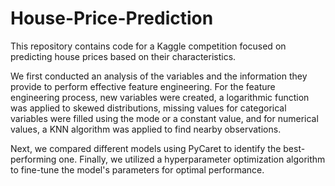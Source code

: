 # House-Price-Prediction

This repository contains code for a Kaggle competition focused on predicting house prices based on their characteristics. 

We first conducted an analysis of the variables and the information they provide to perform effective feature engineering. For the feature engineering process, new variables were created, a logarithmic function was applied to skewed distributions, missing values for categorical variables were filled using the mode or a constant value, and for numerical values, a KNN algorithm was applied to find nearby observations.

Next, we compared different models using PyCaret to identify the best-performing one. Finally, we utilized a hyperparameter optimization algorithm to fine-tune the model's parameters for optimal performance.
